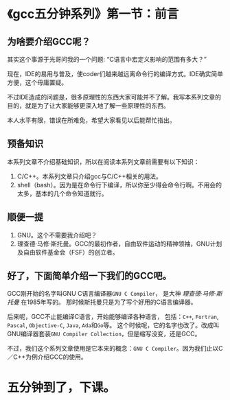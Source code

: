 # 《gcc五分钟系列》第一节：前言

## 为啥要介绍GCC呢？

其实这个事源于光哥问我的一个问题:
“C语言中宏定义影响的范围有多大？”

现在，IDE的易用与普及，使coder们越来越远离命令行的编译方式。IDE确实简单方便，这个毋庸置疑。

不过IDE造成的问题是，很多原理性的东西大家可能并不了解。我写本系列文章的目的，就是为了让大家能够更深入地了解一些原理性的东西。

本人水平有限，错误在所难免，希望大家看见以后能帮忙指出。

## 预备知识

本系列文章不介绍基础知识，所以在阅读本系列文章前需要有以下知识：

1. C/C++。本系列文章只介绍gcc与C/C++相关的用法。
2. shell（bash）。因为是在命令行下编译，所以你至少得会命令行啊。不用会的太多，基本的几个命令知道就行。

## 顺便一提

1. GNU。这个不需要我介绍吧？
2. 理查德·马修·斯托曼。GCC的最初作者，自由软件运动的精神领袖，GNU计划及自由软件基金会（FSF）的创立者。

## 好了，下面简单介绍一下我们的GCC吧。

GCC刚开始的名字叫GNU C语言编译器`GNU C Compiler`，
是大神 _理查德·马修·斯托曼_ 在1985年写的。
那时候斯托曼只是为了写个好用的C语言编译器。

后来呢，GCC不止能编译C语言，开始能够编译各种语言，
包括：`C++`, `Fortran`, `Pascal`, `Objective-C`, `Java`, `Ada`和`Go`等。
这个时候呢，它的名字也改了。改成叫GNU编译器套装`GNU Compiler Collection`，但是缩写没变，还是GCC。

不过，我们这个系列文章使用是它本来的概念：`GNU C Compiler`。因为我们止以C／C++为例介绍GCC的使用。

# 五分钟到了，下课。
